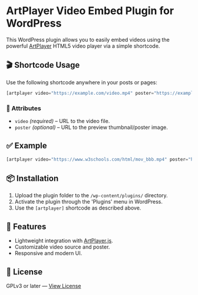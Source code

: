 # ArtPlayer Video Embed Plugin for WordPress

This WordPress plugin allows you to easily embed videos using the powerful [ArtPlayer](https://artplayer.org/) HTML5 video player via a simple shortcode.

## 🎬 Shortcode Usage

Use the following shortcode anywhere in your posts or pages:

```php
[artplayer video="https://example.com/video.mp4" poster="https://example.com/poster.jpg"]
````

### 🔧 Attributes

* `video` *(required)* – URL to the video file.
* `poster` *(optional)* – URL to the preview thumbnail/poster image.

## ✅ Example

```php
[artplayer video="https://www.w3schools.com/html/mov_bbb.mp4" poster="https://www.example.com/poster.jpg"]
```

## 📦 Installation

1. Upload the plugin folder to the `/wp-content/plugins/` directory.
2. Activate the plugin through the 'Plugins' menu in WordPress.
3. Use the `[artplayer]` shortcode as described above.

## 🚀 Features

* Lightweight integration with [ArtPlayer.js](https://github.com/zhw2590582/ArtPlayer).
* Customizable video source and poster.
* Responsive and modern UI.

## 📄 License

GPLv3 or later — [View License](https://www.gnu.org/licenses/gpl-3.0.html)
